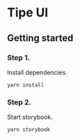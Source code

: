 # Tipe UI

## Getting started
### Step 1.
Install dependencies.
```
yarn install
```

### Step 2.
Start storybook.
```
yarn storybook
```

